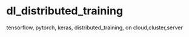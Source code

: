 # dl_distributed_training
tensorflow, pytorch, keras, distributed_training, on cloud,cluster,server
